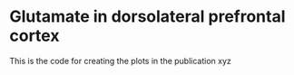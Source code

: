 # Glutamate in dorsolateral prefrontal cortex
This is the code for creating the plots in the publication xyz
